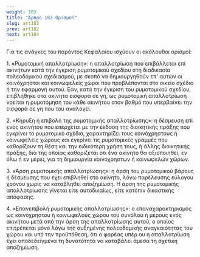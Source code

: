 ```yaml
---
weight: 183
title: "Άρθρο 183 Ορισμοί"
slug: art183
prev: art182
next: art184
---
```


Για τις ανάγκες του παρόντος Κεφαλαίου ισχύουν οι ακόλουθοι ορισμοί:

1\. «Ρυμοτομική απαλλοτρίωση»: η απαλλοτρίωση που επιβάλλεται επί ακινήτων κατά την έγκριση ρυμοτομικού σχεδίου στη διαδικασία πολεοδομικού σχεδιασμού, με σκοπό να δημιουργηθούν επ' αυτών οι κοινόχρηστοι και κοινωφελείς χώροι που προβλέπονται στο οικείο σχέδιο ή την εφαρμογή αυτού. Εάν, κατά την έγκριση του ρυμοτομικού σχεδίου, επιβλήθηκε στα ακίνητα εισφορά σε γη, ως ρυμοτομική απαλλοτρίωση νοείται η ρυμοτόμηση του κάθε ακινήτου στον βαθμό που υπερβαίνει την εισφορά σε γη που του αναλογεί.

2\. «Κήρυξη ή επιβολή της ρυμοτομικής απαλλοτρίωσης»: η δέσμευση επί ενός ακινήτου που επέρχεται με την έκδοση της διοικητικής πράξης που εγκρίνει το ρυμοτομικό σχέδιο, χαρακτηρίζει τους κοινόχρηστους ή κοινωφελείς χώρους και εγκρίνει τις ρυμοτομικές γραμμές που καθορίζουν τη θέση και την ειδικότερη χρήση τους, ή άλλης διοικητικής πράξης, διά της οποίας καθορίζεται ότι ένα ακίνητο θα αξιοποιηθεί, εν όλω ή εν μέρει, για τη δημιουργία κοινόχρηστων ή κοινωφελών χώρων.

3\. «Άρση ρυμοτομικής απαλλοτρίωσης»: η άρση του ρυμοτομικού βάρους ή δέσμευσης που έχει επιβληθεί στο ακίνητο, λόγω παρέλευσης εύλογου χρόνου χωρίς να καταβληθεί αποζημίωση. Η άρση της ρυμοτομικής απαλλοτρίωσης γίνεται είτε αυτοδικαίως, είτε κατόπιν δικαστικής απόφασης.

4\. «Επανεπιβολή ρυμοτομικής απαλλοτρίωσης»: ο επαναχαρακτηρισμός ως κοινόχρηστου ή κοινωφελούς χώρου του συνόλου ή μέρους ενός ακινήτου μετά από την άρση της απαλλοτρίωσης αυτού, ο οποίος επιτρέπεται μόνο λόγω της αυξημένης πολεοδομικής αναγκαιότητας του χώρου και υπό την προϋπόθεση, ότι ο φορέας υπέρ ου η απαλλοτρίωση έχει αποδεδειγμένα τη δυνατότητα να καταβάλει άμεσα τη σχετική αποζημίωση.


